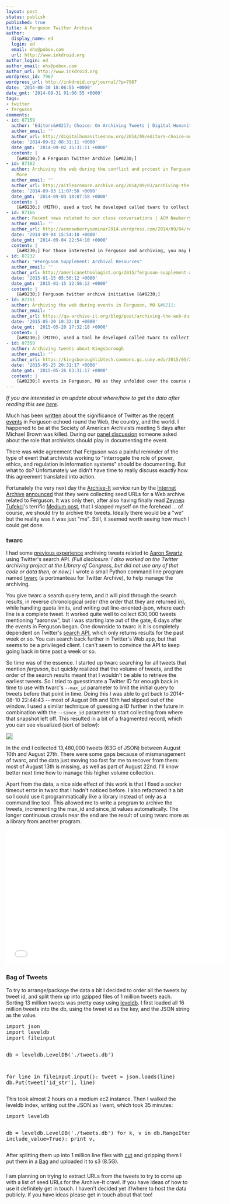 ```yaml
---
layout: post
status: publish
published: true
title: A Ferguson Twitter Archive
author:
  display_name: ed
  login: ed
  email: ehs@pobox.com
  url: http://www.inkdroid.org
author_login: ed
author_email: ehs@pobox.com
author_url: http://www.inkdroid.org
wordpress_id: 7967
wordpress_url: http://inkdroid.org/journal/?p=7967
date: '2014-08-30 18:06:55 +0000'
date_gmt: '2014-08-31 01:06:55 +0000'
tags:
- twitter
- ferguson
comments:
- id: 87159
  author: 'Editors&#8217; Choice: On Archiving Tweets | Digital Humanities Now'
  author_email: ''
  author_url: http://digitalhumanitiesnow.org/2014/09/editors-choice-on-archiving-tweets/
  date: '2014-09-02 08:31:11 +0000'
  date_gmt: '2014-09-02 15:31:11 +0000'
  content: |
    [&#8230;] A Ferguson Twitter Archive [&#8230;]
- id: 87162
  author: Archiving the web during the conflict and protest in Ferguson, MO | Learn
    More
  author_email: ''
  author_url: http://aitlearnmore.archive.org/2014/09/03/archiving-the-web-during-the-conflict-and-protest-in-ferguson-mo/
  date: '2014-09-03 11:07:58 +0000'
  date_gmt: '2014-09-03 18:07:58 +0000'
  content: |
    [&#8230;] (MITH), used a tool he developed called twarc to collect over 13 million tweets in JSON format. As part of his project, Ed has extracted the top 50 links mentioned in these archived tweets (see also his follow-up post, [&#8230;]
- id: 87166
  author: Recent news related to our class conversations | ACM Newberry Seminar 2014
  author_email: ''
  author_url: http://acmnewberryseminar2014.wordpress.com/2014/09/04/recent-news-related-to-our-class-conversations/
  date: '2014-09-04 15:54:10 +0000'
  date_gmt: '2014-09-04 22:54:10 +0000'
  content: |
    [&#8230;] For those interested in Ferguson and archiving, you may be interested in this campaign for a Ferguson Twitter Archive. [&#8230;]
- id: 87232
  author: "#Ferguson Supplement: Archival Resources"
  author_email: ''
  author_url: http://americanethnologist.org/2015/ferguson-supplement-archival-resources/
  date: '2015-01-15 05:56:12 +0000'
  date_gmt: '2015-01-15 12:56:12 +0000'
  content: |
    [&#8230;] Ferguson twitter archive initiative [&#8230;]
- id: 87351
  author: Archiving the web during events in Ferguson, MO &#8211;
  author_email: ''
  author_url: https://qa-archive-it.org/blog/post/archiving-the-web-during-the-conflict-and-protest-in-ferguson-mo/
  date: '2015-05-20 10:32:18 +0000'
  date_gmt: '2015-05-20 17:32:18 +0000'
  content: |
    [&#8230;] (MITH), used a tool he developed called twarc to collect over 13 million tweets in JSON format. As part of his project, Ed  extracted the top 50 links mentioned in the first 50,000 tweets from the evening of August [&#8230;]
- id: 87359
  author: Archiving tweets about Kingsborough
  author_email: ''
  author_url: https://kingsboroughlibtech.commons.gc.cuny.edu/2015/05/25/archiving-tweets-about-kingsborough/
  date: '2015-05-25 20:31:17 +0000'
  date_gmt: '2015-05-26 03:31:17 +0000'
  content: |
    [&#8230;] events in Ferguson, MO as they unfolded over the course of 17 days. He blogged about the process here. Twarc brought an archivist’s collecting impulse to events that were happening very quickly, [&#8230;]
---
```


<p><em>If you are interested in an update about where/how to get the data after reading this see <a href="http://inkdroid.org/journal/2014/11/18/on-forgetting/">here</a>.</em></p>
<p>Much has been <a href="http://pinboard.in/u:user/t:twitter+ferguson">written</a> about the significance of Twitter as the <a href="https://en.wikipedia.org/wiki/Shooting_of_Michael_Brown">recent events</a> in Ferguson echoed round the Web, the country, and the world. I happened to be at the Society of American Archivists meeting 5 days after Michael Brown was killed. During our <a href="http://inkdroid.org/journal/2014/08/14/one-big-archive/">panel discussion</a> someone asked about the role that archivists should play in documenting the event.</p>
<p>There was wide agreement that Ferguson was a painful reminder of the type of event that archivists working to "interrogate the role of power, ethics, and regulation in information systems" should be documenting. But what to do? Unfortunately we didn't have time to really discuss exactly how this agreement translated into action.</p>
<p>Fortunately the very next day the <a href="http://archiveit.org">Archive-It</a> service run by the <a href="http://archive.org">Internet Archive</a> <a href="https://twitter.com/archiveitorg/status/500315270440058880">announced</a> that they were collecting seed URLs for a Web archive related to Ferguson. It was only then, after also having finally read <a href="https://twitter.com/zeynep">Zeynep Tufekci</a>'s terrific <a href="https://medium.com/message/ferguson-is-also-a-net-neutrality-issue-6d2f3db51eb0">Medium post</a>, that I slapped myself on the forehead ... of course, we should try to archive the tweets. Ideally there would be a "we" but the reality was it was just "me". Still, it seemed worth seeing how much I could get done.</p>
<h3>twarc</h3>
<p>I had some <a href="http://inkdroid.org/journal/2013/01/19/aaronsw/">previous experience</a> archiving tweets related to <a href="https://en.wikipedia.org/wiki/Aaron_Swartz">Aaron Swartz</a> using Twitter's search API. <em>(Full disclosure: I also worked on the Twitter archiving project at the Library of Congress, but did not use any of that code or data then, or now.)</em> I wrote a small Python command line program named <a href="http://github.com/edsu/twarc">twarc</a> (a portmanteau for Twitter Archive), to help manage the archiving.</p>
<p>You give twarc a search query term, and it will plod through the search results, in reverse chronological order (the order that they are returned in), while handling quota limits, and writing out line-oriented-json, where each line is a complete tweet. It worked quite well to collect 630,000 tweets mentioning "aaronsw", but I was starting late out of the gate, 6 days after the events in Ferguson began. One downside to twarc is it is completely dependent on Twitter's <a href="https://dev.twitter.com/docs/api/1.1/get/search/tweets">search API</a>, which only returns results for the past week or so. You can search back further in Twitter's Web app, but that seems to be a privileged client. I can't seem to convince the API to keep going back in time past a week or so.</p>
<p>So time was of the essence. I started up twarc searching for all tweets that mention <em>ferguson</em>, but quickly realized that the volume of tweets, and the order of the search results meant that I wouldn't be able to retrieve the earliest tweets. So I tried to guesstimate a Twitter ID far enough back in time to use with twarc's <code>--max_id</code> parameter to limit the initial query to tweets before that point in time. Doing this I was able to get back to 2014-08-10 22:44:43 -- most of August 9th and 10th had slipped out of the window. I used a similar technique of guessing a ID further in the future in combination with the <code>--since_id</code> parameter to start collecting from where that snapshot left off. This resulted in a bit of a fragmented record, which you can see visualized (sort of below):</p>
<p><img class="img-responsive" src="http://inkdroid.org/images/twarc-ferguson-timeline.png" style="border: thin solid #cccccc;" /></p>
<p>In the end I collected 13,480,000 tweets (63G of JSON) between August 10th and August 27th. There were some gaps because of mismanagement of twarc, and the data just moving too fast for me to recover from them: most of August 13th is missing, as well as part of August 22nd. I'll know better next time how to manage this higher volume collection.</p>
<p>Apart from the data, a nice side effect of this work is that I fixed a socket timeout error in twarc that I hadn't noticed before. I also refactored it a bit so I could use it programmatically like a library instead of only as a command line tool. This allowed me to write a program to archive the tweets, incrementing the max_id and since_id values automatically. The longer continuous crawls near the end are the result of using twarc more as a library from another program.</p>
<p><iframe height=371 width=600 src="//docs.google.com/spreadsheets/d/1K7rlWVcYRXz2XreIGDEqiLdrrl1oL1c_hefV6yWv68w/gviz/chartiframe?oid=1827253224" seamless frameborder=0 scrolling=no></iframe></p>
<h3>Bag of Tweets</h3>
<p>To try to arrange/package the data a bit I decided to order all the tweets by tweet id, and split them up into gzipped files of 1 million tweets each. Sorting 13 million tweets was pretty easy using <a href="https://pypi.python.org/pypi/leveldb">leveldb</a>. I first loaded all 16 million tweets into the db, using the tweet id as the key, and the JSON string as the value.</p>
<pre lang="python">import json
import leveldb
import fileinput

db = leveldb.LevelDB('./tweets.db')

for line in fileinput.input():
    tweet = json.loads(line)
    db.Put(tweet['id_str'], line)
</pre>
<p>This took almost 2 hours on a medium ec2 instance. Then I walked the leveldb index, writing out the JSON as I went, which took 35 minutes:</p>
<pre lang="python">import leveldb

db = leveldb.LevelDB('./tweets.db')
for k, v in db.RangeIter(None, include_value=True):
    print v,
</pre>
<p>After splitting them up into 1 million line files with <a href="https://en.wikipedia.org/wiki/Cut_(Unix)">cut</a> and gzipping them I put them in a <a href="http://en.wikipedia.org/wiki/BagIt">Bag</a> and uploaded it to s3 (8.5G).</p>
<h3> </h3>
<p>I am planning on trying to extract URLs from the tweets to try to come up with a list of seed URLs for the Archive-It crawl. If you have ideas of how to use it definitely get in touch. I haven't decided yet if/where to host the data publicly. If you have ideas please get in touch about that too!</p>
